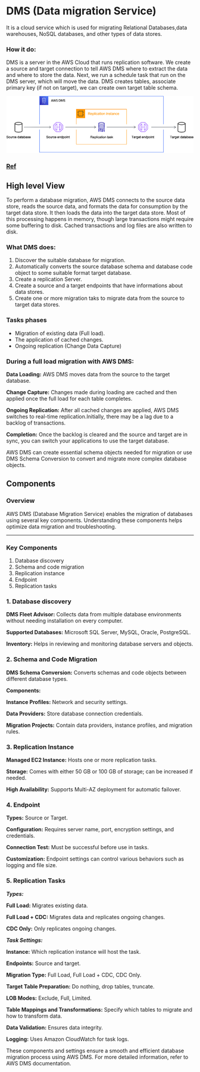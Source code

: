 # DMS (Data migration Service)

It is a cloud service which is used for migrating Relational Databases,data warehouses, NoSQL databases, and other types of data stores.


### How it do:
DMS is a server in the AWS Cloud that runs replication software. 
We create a source and target connection to tell AWS DMS where to extract the data and where to store the data.
Next, we run a schedule task that run on the DMS server, which will move the data.
DMS creates tables, associate primary key (if not on target), we can create own target table schema.

![high level DMS](./img-ref/dms-01.png)
### [Ref](https://docs.aws.amazon.com/dms/latest/userguide/Welcome.html)


## High level View

To perform a database migration, AWS DMS connects to the source data store, reads the source data, and formats the data for consumption by the target data store. It then loads the data into the target data store. Most of this processing happens in memory, though large transactions might require some buffering to disk. Cached transactions and log files are also written to disk.

### What DMS does:
1. Discover the suitable database for migration.
2. Automatically converts the source database schema and database code object to some suitable format target database.
3. Create a replication Server.
4. Create a source and a target endpoints that have informations about data stores.
5. Create one or more migration taks to migrate data from the source to target data stores.

### Tasks phases
- Migration of existing data (Full load).
- The application of cached changes.
- Ongoing replication (Change Data Capture)

### During a full load migration with AWS DMS:

**Data Loading:** AWS DMS moves data from the source to the target database.

**Change Capture:** Changes made during loading are cached and then applied once the full load for each table completes.

**Ongoing Replication:** After all cached changes are applied, AWS DMS switches to real-time replication.Initially, there may be a lag due to a backlog of transactions.

**Completion:** Once the backlog is cleared and the source and target are in sync, you can switch your applications to use the target database.

AWS DMS can create essential schema objects needed for migration or use DMS Schema Conversion to convert and migrate more complex database objects.

## Components
### Overview
AWS DMS (Database Migration Service) enables the migration of databases using several key components. Understanding these components helps optimize data migration and troubleshooting.

----

### Key Components
1. Database discovery
2. Schema and code migration
3. Replication instance
4. Endpoint
5. Replication tasks

### 1. Database discovery
**DMS Fleet Advisor:** Collects data from multiple database environments without needing installation on every computer.

**Supported Databases:** Microsoft SQL Server, MySQL, Oracle, PostgreSQL.

**Inventory:** Helps in reviewing and monitoring database servers and objects.

### 2. Schema and Code Migration

**DMS Schema Conversion:** Converts schemas and code objects between different database types.

**Components:**

**Instance Profiles:** Network and security settings.

**Data Providers:** Store database connection credentials.

**Migration Projects:** Contain data providers, instance profiles, and migration rules.

### 3. Replication Instance

**Managed EC2 Instance:** Hosts one or more replication tasks.

**Storage:** Comes with either 50 GB or 100 GB of storage; can be increased if needed.

**High Availability:** Supports Multi-AZ deployment for automatic failover.

### 4. Endpoint

**Types:** Source or Target.

**Configuration:** Requires server name, port, encryption settings, and credentials.

**Connection Test:** Must be successful before use in tasks.

**Customization:** Endpoint settings can control various behaviors such as logging and file size.

### 5. Replication Tasks

***Types:***

**Full Load:** Migrates existing data.

**Full Load + CDC:** Migrates data and replicates ongoing changes.

**CDC Only:** Only replicates ongoing changes.

***Task Settings:***

**Instance:** Which replication instance will host the task.

**Endpoints:** Source and target.

**Migration Type:** Full Load, Full Load + CDC, CDC Only.

**Target Table Preparation:** Do nothing, drop tables, truncate.

**LOB Modes:** Exclude, Full, Limited.

**Table Mappings and Transformations:** Specify which tables to migrate and how to transform data.

**Data Validation:** Ensures data integrity.

**Logging:** Uses Amazon CloudWatch for task logs.

These components and settings ensure a smooth and efficient database migration process using AWS DMS. For more detailed information, refer to AWS DMS documentation.


